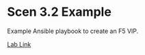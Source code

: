 # Scen 3.2 Example

Example Ansible playbook to create an F5 VIP.

[Lab Link](https://www.wwt.com/lab/f5-ansible-automation-training-lab)
